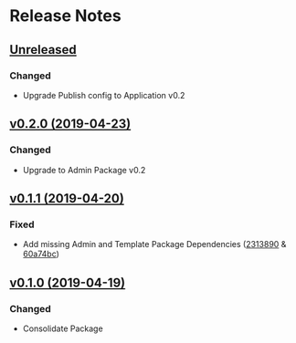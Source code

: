 # Release Notes

## [Unreleased](https://github.com/ixocreate/translation-package/compare/0.2.0...develop)
### Changed
- Upgrade Publish config to Application v0.2

## [v0.2.0 (2019-04-23)](https://github.com/ixocreate/translation-package/compare/0.1.1...0.2.0)
### Changed
- Upgrade to Admin Package v0.2

## [v0.1.1 (2019-04-20)](https://github.com/ixocreate/translation-package/compare/0.1.0...0.1.1)
### Fixed
- Add missing Admin and Template Package Dependencies ([2313890](https://github.com/ixocreate/translation-package/commit/2313890bbd730b291bc1f6a60d518c66dae4c476) & [60a74bc](https://github.com/ixocreate/translation-package/commit/60a74bcf91c6d8c64fe435658a1bf0c01102b500))

## [v0.1.0 (2019-04-19)](https://github.com/ixocreate/translation-package/compare/master...0.1.0)
### Changed
- Consolidate Package
